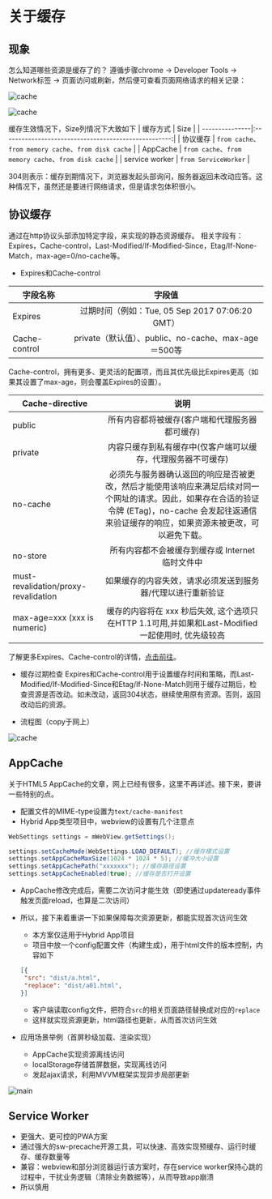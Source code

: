 # 关于缓存

## 现象
怎么知道哪些资源是缓存了的？
遵循步骤chrome -> Developer Tools -> Network标签 -> 页面访问或刷新，然后便可查看页面网络请求的相关记录：

![cache](../../../images/work/cache/cache.png)

![cache](../../../images/work/cache/serviceworker.png)

缓存生效情况下，Size列情况下大致如下
| 缓存方式       | Size                                                 |
| ---------------|:----------------------------------------------------:|
| 协议缓存       | `from cache`、`from memory cache`、`from disk cache` |
| AppCache       | `from cache`、`from memory cache`、`from disk cache` |
| service worker | `from ServiceWorker`                                 |

304则表示：缓存到期情况下，浏览器发起头部询问，服务器返回未改动应答。这种情况下，虽然还是要进行网络请求，但是请求包体积很小。

## 协议缓存

通过在http协议头部添加特定字段，来实现的静态资源缓存。
相关字段有：Expires，Cache-control，Last-Modified/If-Modified-Since，Etag/If-None-Match，max-age=0/no-cache等。

* Expires和Cache-control

| 字段名称       | 字段值                                               |
| ---------------|:----------------------------------------------------:|
| Expires        | 过期时间（例如：Tue, 05 Sep 2017 07:06:20 GMT）      |
| Cache-control  | private（默认值）、public、no-cache、max-age＝500等  |

Cache-control，拥有更多、更灵活的配置项，而且其优先级比Expires更高（如果其设置了max-age，则会覆盖Expires的设置）。

| Cache-directive| 说明                                                 |
| ---------------|:----------------------------------------------------:|
| public   | 所有内容都将被缓存(客户端和代理服务器都可缓存)                |
| private  | 内容只缓存到私有缓存中(仅客户端可以缓存，代理服务器不可缓存)  |
| no-cache | 必须先与服务器确认返回的响应是否被更改，然后才能使用该响应来满足后续对同一个网址的请求。因此，如果存在合适的验证令牌 (ETag)，no-cache 会发起往返通信来验证缓存的响应，如果资源未被更改，可以避免下载。           |
| no-store | 所有内容都不会被缓存到缓存或 Internet 临时文件中              |
| must-revalidation/proxy-revalidation	                                   | 如果缓存的内容失效，请求必须发送到服务器/代理以进行重新验证                |
| max-age=xxx (xxx is numeric)                                             | 缓存的内容将在 xxx 秒后失效, 这个选项只在HTTP 1.1可用,并如果和Last-Modified一起使用时, 优先级较高  |

了解更多Expires、Cache-control的详情，[点击前往](https://baike.baidu.com/item/Cache-control/1885913?fr=aladdin)。

* 缓存过期检查
Expires和Cache-control用于设置缓存时间和策略，而Last-Modified/If-Modified-Since和Etag/If-None-Match则用于缓存过期后，检查资源是否改动。如未改动，返回304状态，继续使用原有资源。否则，返回改动后的资源。

* 流程图（copy于网上）

![cache](../../../images/work/cache/cacheflow.png)

## AppCache

关于HTML5 AppCache的文章，网上已经有很多，这里不再详述。接下来，要讲一些特别的点。

* 配置文件的MIME-type设置为`text/cache-manifest`
* Hybrid App类型项目中，webview的设置有几个注意点
```java
WebSettings settings = mWebView.getSettings();

settings.setCacheMode(WebSettings.LOAD_DEFAULT); //缓存模式设置
settings.setAppCacheMaxSize(1024 * 1024 * 5); //缓冲大小设置
settings.setAppCachePath("xxxxxxx"); //缓存路径设置
settings.setAppCacheEnabled(true); //缓存是否打开设置
```
* AppCache修改完成后，需要二次访问才能生效（即使通过updateready事件触发页面reload，也算是二次访问）
* 所以，接下来着重讲一下如果保障每次资源更新，都能实现首次访问生效
    * 本方案仅适用于Hybrid App项目
    * 项目中放一个config配置文件（构建生成），用于html文件的版本控制，内容如下

    ```json
    [{
     "src": "dist/a.html",
     "replace": "dist/a01.html",
    }]
    ```
    * 客户端读取config文件，把符合`src`的相关页面路径替换成对应的`replace`
    * 这样就实现资源更新，html路径也更新，从而首次访问生效

* 应用场景举例（首屏秒级加载、渲染实现）
    * AppCache实现资源离线访问
    * localStorage存储首屏数据，实现离线访问
    * 发起ajax请求，利用MVVM框架实现异步局部更新

![main](../../../images/work/cache/main.svg)

## Service Worker

* 更强大、更可控的PWA方案
* 通过强大的sw-precache开源工具，可以快速、高效实现预缓存、运行时缓存、缓存数量等
* 兼容：webview和部分浏览器运行该方案时，存在service worker保持心跳的过程中，干扰业务逻辑（清除业务数据等），从而导致app崩溃
* 所以慎用
